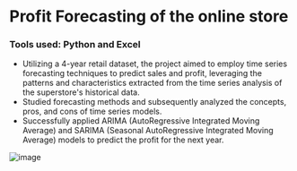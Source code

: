 # Profit Forecasting of the online store
### Tools used: Python and Excel

-	Utilizing a 4-year retail dataset, the project aimed to employ time series forecasting techniques to predict sales and profit, leveraging the patterns and characteristics extracted from the time series analysis of the superstore's historical data.
-	Studied forecasting methods and subsequently analyzed the concepts, pros, and cons of time series models.
-	Successfully applied ARIMA (AutoRegressive Integrated Moving Average) and SARIMA (Seasonal AutoRegressive Integrated Moving Average) models to predict the profit for the next year.

![image](https://github.com/DzungDo82/Profit_Forecasting/assets/138108830/fffb07c5-416f-42ae-9c8e-ce5bec30eacb)
